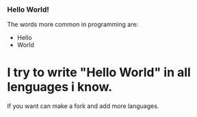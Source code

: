 ### Hello World!

The words more common in programming are:
- Hello
- World

# I try to write "Hello World" in all lenguages i know.

If you want can make a fork and add more languages.